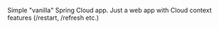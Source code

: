 Simple "vanilla" Spring Cloud app. Just a web app with 
Cloud context features (/restart, /refresh etc.)
